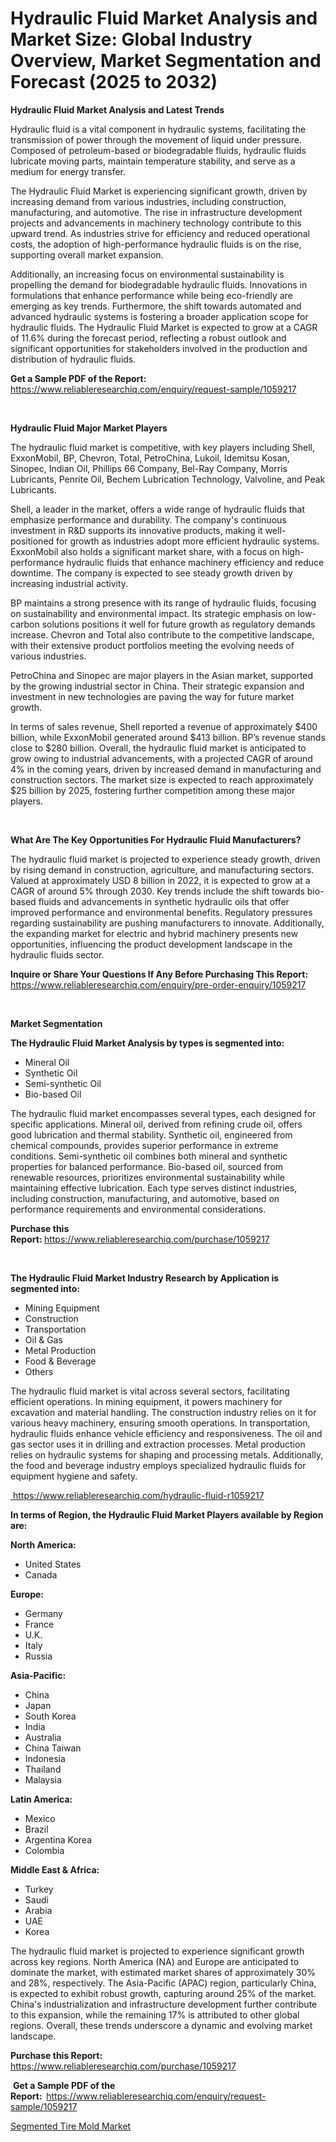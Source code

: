 <p><h1>Hydraulic Fluid Market Analysis and Market Size: Global Industry Overview, Market Segmentation and Forecast (2025 to 2032)</h1></p><p><strong>Hydraulic Fluid Market Analysis and Latest Trends</strong></p>
<p><p>Hydraulic fluid is a vital component in hydraulic systems, facilitating the transmission of power through the movement of liquid under pressure. Composed of petroleum-based or biodegradable fluids, hydraulic fluids lubricate moving parts, maintain temperature stability, and serve as a medium for energy transfer. </p><p>The Hydraulic Fluid Market is experiencing significant growth, driven by increasing demand from various industries, including construction, manufacturing, and automotive. The rise in infrastructure development projects and advancements in machinery technology contribute to this upward trend. As industries strive for efficiency and reduced operational costs, the adoption of high-performance hydraulic fluids is on the rise, supporting overall market expansion.</p><p>Additionally, an increasing focus on environmental sustainability is propelling the demand for biodegradable hydraulic fluids. Innovations in formulations that enhance performance while being eco-friendly are emerging as key trends. Furthermore, the shift towards automated and advanced hydraulic systems is fostering a broader application scope for hydraulic fluids. The Hydraulic Fluid Market is expected to grow at a CAGR of 11.6% during the forecast period, reflecting a robust outlook and significant opportunities for stakeholders involved in the production and distribution of hydraulic fluids.</p></p>
<p><strong>Get a Sample PDF of the Report:&nbsp;</strong> <a href="https://www.reliableresearchiq.com/enquiry/request-sample/1059217?utm_campaign=3524&utm_medium=2&utm_source=Github&utm_content=ia&utm_term=02042025&utm_id=hydraulic-fluid">https://www.reliableresearchiq.com/enquiry/request-sample/1059217</a></p>
<p>&nbsp;</p>
<p><strong>Hydraulic Fluid Major Market Players</strong></p>
<p><p>The hydraulic fluid market is competitive, with key players including Shell, ExxonMobil, BP, Chevron, Total, PetroChina, Lukoil, Idemitsu Kosan, Sinopec, Indian Oil, Phillips 66 Company, Bel-Ray Company, Morris Lubricants, Penrite Oil, Bechem Lubrication Technology, Valvoline, and Peak Lubricants. </p><p>Shell, a leader in the market, offers a wide range of hydraulic fluids that emphasize performance and durability. The company's continuous investment in R&D supports its innovative products, making it well-positioned for growth as industries adopt more efficient hydraulic systems. ExxonMobil also holds a significant market share, with a focus on high-performance hydraulic fluids that enhance machinery efficiency and reduce downtime. The company is expected to see steady growth driven by increasing industrial activity.</p><p>BP maintains a strong presence with its range of hydraulic fluids, focusing on sustainability and environmental impact. Its strategic emphasis on low-carbon solutions positions it well for future growth as regulatory demands increase. Chevron and Total also contribute to the competitive landscape, with their extensive product portfolios meeting the evolving needs of various industries.</p><p>PetroChina and Sinopec are major players in the Asian market, supported by the growing industrial sector in China. Their strategic expansion and investment in new technologies are paving the way for future market growth.</p><p>In terms of sales revenue, Shell reported a revenue of approximately $400 billion, while ExxonMobil generated around $413 billion. BP’s revenue stands close to $280 billion. Overall, the hydraulic fluid market is anticipated to grow owing to industrial advancements, with a projected CAGR of around 4% in the coming years, driven by increased demand in manufacturing and construction sectors. The market size is expected to reach approximately $25 billion by 2025, fostering further competition among these major players.</p></p>
<p>&nbsp;</p>
<p><strong>What Are The Key Opportunities For Hydraulic Fluid Manufacturers?</strong></p>
<p><p>The hydraulic fluid market is projected to experience steady growth, driven by rising demand in construction, agriculture, and manufacturing sectors. Valued at approximately USD 8 billion in 2022, it is expected to grow at a CAGR of around 5% through 2030. Key trends include the shift towards bio-based fluids and advancements in synthetic hydraulic oils that offer improved performance and environmental benefits. Regulatory pressures regarding sustainability are pushing manufacturers to innovate. Additionally, the expanding market for electric and hybrid machinery presents new opportunities, influencing the product development landscape in the hydraulic fluids sector.</p></p>
<p><strong>Inquire or Share Your Questions If Any Before Purchasing This Report:</strong> <a href="https://www.reliableresearchiq.com/enquiry/pre-order-enquiry/1059217?utm_campaign=3524&utm_medium=2&utm_source=Github&utm_content=ia&utm_term=02042025&utm_id=hydraulic-fluid">https://www.reliableresearchiq.com/enquiry/pre-order-enquiry/1059217</a></p>
<p>&nbsp;</p>
<p><strong>Market Segmentation</strong></p>
<p><strong>The Hydraulic Fluid Market Analysis by types is segmented into:</strong></p>
<p><ul><li>Mineral Oil</li><li>Synthetic Oil</li><li>Semi-synthetic Oil</li><li>Bio-based Oil</li></ul></p>
<p><p>The hydraulic fluid market encompasses several types, each designed for specific applications. Mineral oil, derived from refining crude oil, offers good lubrication and thermal stability. Synthetic oil, engineered from chemical compounds, provides superior performance in extreme conditions. Semi-synthetic oil combines both mineral and synthetic properties for balanced performance. Bio-based oil, sourced from renewable resources, prioritizes environmental sustainability while maintaining effective lubrication. Each type serves distinct industries, including construction, manufacturing, and automotive, based on performance requirements and environmental considerations.</p></p>
<p><strong>Purchase this Report:&nbsp;</strong><a href="https://www.reliableresearchiq.com/purchase/1059217?utm_campaign=3524&utm_medium=2&utm_source=Github&utm_content=ia&utm_term=02042025&utm_id=hydraulic-fluid">https://www.reliableresearchiq.com/purchase/1059217</a></p>
<p>&nbsp;</p>
<p><strong>The Hydraulic Fluid Market Industry Research by Application is segmented into:</strong></p>
<p><ul><li>Mining Equipment</li><li>Construction</li><li>Transportation</li><li>Oil & Gas</li><li>Metal Production</li><li>Food & Beverage</li><li>Others</li></ul></p>
<p><p>The hydraulic fluid market is vital across several sectors, facilitating efficient operations. In mining equipment, it powers machinery for excavation and material handling. The construction industry relies on it for various heavy machinery, ensuring smooth operations. In transportation, hydraulic fluids enhance vehicle efficiency and responsiveness. The oil and gas sector uses it in drilling and extraction processes. Metal production relies on hydraulic systems for shaping and processing metals. Additionally, the food and beverage industry employs specialized hydraulic fluids for equipment hygiene and safety.</p></p>
<p><a href="https://www.reliableresearchiq.com/hydraulic-fluid-r1059217?utm_campaign=3524&utm_medium=2&utm_source=Github&utm_content=ia&utm_term=02042025&utm_id=hydraulic-fluid">&nbsp;https://www.reliableresearchiq.com/hydraulic-fluid-r1059217</a></p>
<p><strong>In terms of Region, the Hydraulic Fluid Market Players available by Region are:</strong></p>
<p>
    <p> <strong> North America: </strong>
        <ul>
            <li>United States</li>
            <li>Canada</li>
        </ul>
        </p> 
    <p> <strong> Europe: </strong>
        <ul>
            <li>Germany</li>
            <li>France</li>
            <li>U.K.</li>
            <li>Italy</li>
            <li>Russia</li>
        </ul>
        </p> 
    <p> <strong> Asia-Pacific: </strong>
        <ul>
            <li>China</li>
            <li>Japan</li>
            <li>South Korea</li>
            <li>India</li>
            <li>Australia</li>
            <li>China Taiwan</li>
            <li>Indonesia</li>
            <li>Thailand</li>
            <li>Malaysia</li>
        </ul>
        </p> 
    <p> <strong> Latin America: </strong>
        <ul>
            <li>Mexico</li>
            <li>Brazil</li>
            <li>Argentina Korea</li>
            <li>Colombia</li>
        </ul>
        </p> 
    <p> <strong> Middle East & Africa: </strong>
        <ul>
            <li>Turkey</li>
            <li>Saudi</li>
            <li>Arabia</li>
            <li>UAE</li>
            <li>Korea</li>
        </ul>
    </p>
    </p>
<p><p>The hydraulic fluid market is projected to experience significant growth across key regions. North America (NA) and Europe are anticipated to dominate the market, with estimated market shares of approximately 30% and 28%, respectively. The Asia-Pacific (APAC) region, particularly China, is expected to exhibit robust growth, capturing around 25% of the market. China's industrialization and infrastructure development further contribute to this expansion, while the remaining 17% is attributed to other global regions. Overall, these trends underscore a dynamic and evolving market landscape.</p></p>
<p><strong>Purchase this Report: </strong><a href="https://www.reliableresearchiq.com/purchase/1059217?utm_campaign=3524&utm_medium=2&utm_source=Github&utm_content=ia&utm_term=02042025&utm_id=hydraulic-fluid">https://www.reliableresearchiq.com/purchase/1059217</a></p>
<p>&nbsp;<strong>Get a Sample PDF of the Report:&nbsp;&nbsp;</strong><a href="https://www.reliableresearchiq.com/enquiry/request-sample/1059217?utm_campaign=3524&utm_medium=2&utm_source=Github&utm_content=ia&utm_term=02042025&utm_id=hydraulic-fluid">https://www.reliableresearchiq.com/enquiry/request-sample/1059217</a></p>
<p><strong></strong></p>
<p><p><a href="https://github.com/mehakmiamid1/Market-Research-Report-List-1/blob/main/segmented-tire-mold-market.md?utm_campaign=3524&utm_medium=2&utm_source=Github&utm_content=ia&utm_term=02042025&utm_id=hydraulic-fluid">Segmented Tire Mold Market</a></p></p>